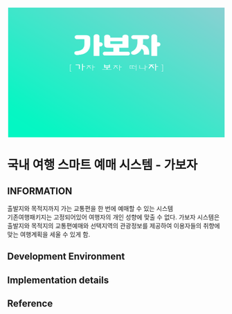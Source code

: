 <p align="center">
<img src="JAVA_PROJECT/img/main.PNG" width="500" height=300">
</p>

국내 여행 스마트 예매 시스템 - 가보자
==========================================

## INFORMATION
출발지와 목적지까지 가는 교통편을 한 번에 예매할 수 있는 시스템  
기존여행패키지는 고정되어있어 여행자의 개인 성향에 맞출 수 없다. 
가보자 시스템은 출발지와 목적지의 교통편예매와 선택지역의 관광정보를 제공하여 이용자들의 취향에 맞는 여행계획을 세울 수 있게 함. 

Development Environment
-----------------------

Implementation details
----------------------

Reference
---------
